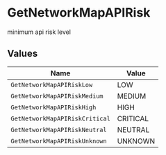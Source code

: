 # GetNetworkMapAPIRisk

minimum api risk level


## Values

| Name                           | Value                          |
| ------------------------------ | ------------------------------ |
| `GetNetworkMapAPIRiskLow`      | LOW                            |
| `GetNetworkMapAPIRiskMedium`   | MEDIUM                         |
| `GetNetworkMapAPIRiskHigh`     | HIGH                           |
| `GetNetworkMapAPIRiskCritical` | CRITICAL                       |
| `GetNetworkMapAPIRiskNeutral`  | NEUTRAL                        |
| `GetNetworkMapAPIRiskUnknown`  | UNKNOWN                        |